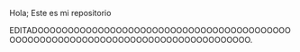 Hola; Este es mi repositorio 

EDITADOOOOOOOOOOOOOOOOOOOOOOOOOOOOOOOOOOOOOOOOOOOOOOOOOOOOOOOOOOOOOOOOOOOOOOOOOOOOOOOOOO.
